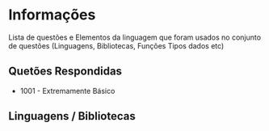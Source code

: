 
# Informações

Lista de questões e Elementos da linguagem que foram usados no conjunto de questões (Linguagens, Bibliotecas, Funções Tipos dados etc)

## Quetões Respondidas

* 1001 - Extremamente Básico

## Linguagens / Bibliotecas